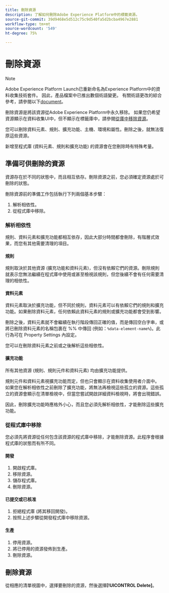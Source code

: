 ```yaml
---
title: 刪除資源
description: 了解如何刪除Adobe Experience Platform中的標籤資源。
source-git-commit: 39d9468e5d512c75c9d540fa5d2bcba4967e2881
workflow-type: tm+mt
source-wordcount: '549'
ht-degree: 75%

---
```


# 刪除資源

>[!NOTE]
>
>Adobe Experience Platform Launch已重新命名為Experience Platform中的資料收集技術套件。 因此，產品檔案中已推出數個術語變更。 有關術語更改的綜合參考，請參閱以下[document](../../term-updates.md)。

刪除資源是將該資源從Adobe Experience Platform中永久移除。 如果您仍希望資源顯示在資料收集UI中，但不顯示在標籤庫中，請參閱[從庫中移除資源](remove-resources-from-library.md)。

您可以刪除資料元素、規則、擴充功能、主機、環境和屬性。刪除之後，就無法復原這些資源。

新增至程式庫 (資料元素、規則和擴充功能) 的資源會在您刪除時有特殊考量。

## 準備可供刪除的資源

資源存在於不同的狀態中，而且相互依存。刪除資源之前，您必須確定資源處於可刪除的狀態。

刪除資源前的準備工作包括執行下列兩個基本步驟：

1. 解析相依性。
1. 從程式庫中移除。

### 解析相依性

規則、資料元素和擴充功能都相互依存，因此大部分時間都會刪除，有階層式效果，而您有其他需要清理的項目。

#### 規則

規則取決於其他資源 (擴充功能和資料元素)，但沒有依賴它們的資源。刪除規則就表示您無法繼續在程式庫中使用或甚至檢視該規則，但您後續不會有任何需要清理的相依性。

#### 資料元素

資料元素取決於擴充功能，但不同於規則，資料元素可以有依賴它們的規則和擴充功能。如果刪除資料元素，任何依賴此資料元素的規則或擴充功能都會受到影響。

刪除之後，資料元素就不會繼續在執行階段傳回正確的值，而是傳回空白字串，或將已刪除資料元素的名稱包裹在 %% 中傳回 (例如：`%data-element-name%`)。此行為可在 Property Settings 內設定。

您可以在刪除資料元素之前或之後解析這些相依性。

#### 擴充功能

所有其他資源 (規則、規則元件和資料元素) 均由擴充功能提供。

規則元件和資料元素視擴充功能而定，但也只會顯示在資料收集使用者介面中。 如果您在解析相依性之前刪除了擴充功能，將無法再檢視這些孤立的資源。這些孤立的資源會顯示在清單檢視中，但當您嘗試開啟詳細資料檢視時，將會出現錯誤。

因此，刪除擴充功能時應格外小心，而且您必須先解析相依性，才能刪除這些擴充功能。

### 從程式庫中移除

您必須先將資源從任何包含該資源的程式庫中移除，才能刪除資源。此程序會根據程式庫的狀態而有所不同。

#### 開發

1. 開啟程式庫。
1. 移除資源。
1. 儲存程式庫。
1. 刪除資源。

#### 已提交或已核准

1. 拒絕程式庫 (將其移回開發)。
1. 按照上述步驟從開發程式庫中移除資源。

#### 生產

1. 停用資源。
1. 將已停用的資源發佈到生產。
1. 刪除資源。

## 刪除資源

從相應的清單視圖中，選擇要刪除的資源，然後選擇&#x200B;**[!UICONTROL Delete]**。
